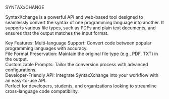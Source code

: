 SYNTAXxCHANGE

SyntaxXchange is a powerful API and web-based tool designed to seamlessly convert the syntax of one programming language into another. It supports various file types, such as PDFs and plain text documents, and ensures that the output matches the input format.

Key Features:
Multi-language Support: Convert code between popular programming languages with accuracy.
<br>
File Format Preservation: Maintain the original file type (e.g., PDF, TXT) in the output.
<br>
Customizable Prompts: Tailor the conversion process with advanced configurations.
<br>
Developer-Friendly API: Integrate SyntaxXchange into your workflow with an easy-to-use API.
<br>
Perfect for developers, students, and organizations looking to streamline cross-language code compatibility.
